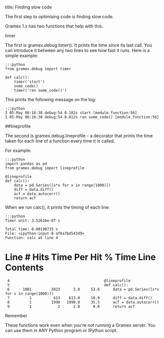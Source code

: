 title: Finding slow code

The first step to optimising code is finding slow code.

Gramex 1.x has two functions that help with this.

timer

The first is gramex.debug.timer(). It prints the time since its last call. You can introduce it between any two lines to see how fast it runs. Here is a simple example:

    :::python
    from gramex.debug import timer

    def calc():
        timer('start')
        some_code()
        timer('ran some_code()')

This prints the following message on the log:
 
    :::python
    I 05-May 08:16:38 debug:54 0.102s start [module.function:56]
    I 05-May 08:16:38 debug:54 0.012s ran some_code() [module.function:58]

##lineprofile

The second is gramex.debug.lineprofile - a decorator that prints the time taken for each line of a function every time it is called.

For example:
    
    :::python
    import pandas as pd
    from gramex.debug import lineprofile

    @lineprofile
    def calc():
        data = pd.Series([x*x for x in range(1000)])
        diff = data.diff()
        acf = data.autocorr()
        return acf
When we run calc(), it prints the timing of each line:

    :::python
    Timer unit: 3.52616e-07 s

    Total time: 0.00198735 s
    File: <ipython-input-8-af6a7bd543d9>
    Function: calc at line 4

Line #      Hits         Time  Per Hit   % Time  Line Contents
==============================================================
     4                                           @lineprofile
     5                                           def calc():
     6      1001         3023      3.0     53.6      data = pd.Series([x*x for x in range(1000)])
     7         1          613    613.0     10.9      diff = data.diff()
     8         1         1998   1998.0     35.5      acf = data.autocorr()
     9         1            2      2.0      0.0      return acf


Remember

These functions work even when you're not running a Gramex server. You can use them in ANY Python program or IPython script.